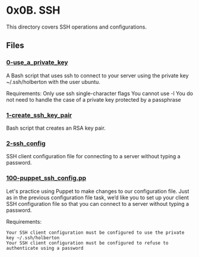 # 0x0B. SSH
This directory covers SSH operations and configurations.

## Files
### [0-use_a_private_key](./0-use_a_private_key)
A Bash script that uses ssh to connect to your server using the private key ~/.ssh/holberton with the user ubuntu.

Requirements:
	Only use ssh single-character flags
        You cannot use -l
	You do not need to handle the case of a private key protected by a passphrase

### [1-create_ssh_key_pair](./1-create_ssh_key_pair)
Bash script that creates an RSA key pair.


### [2-ssh_config](./2-ssh_config)
SSH client configuration file for connecting to a server without typing a password.

### [100-puppet_ssh_config.pp](./100-puppet_ssh_config.pp)
Let's practice using Puppet to make changes to our configuration file. Just as in the previous configuration file task, we’d like you to set up your client SSH configuration file so that you can connect to a server without typing a password.

Requirements:

    Your SSH client configuration must be configured to use the private key ~/.ssh/holberton
    Your SSH client configuration must be configured to refuse to authenticate using a password

	

